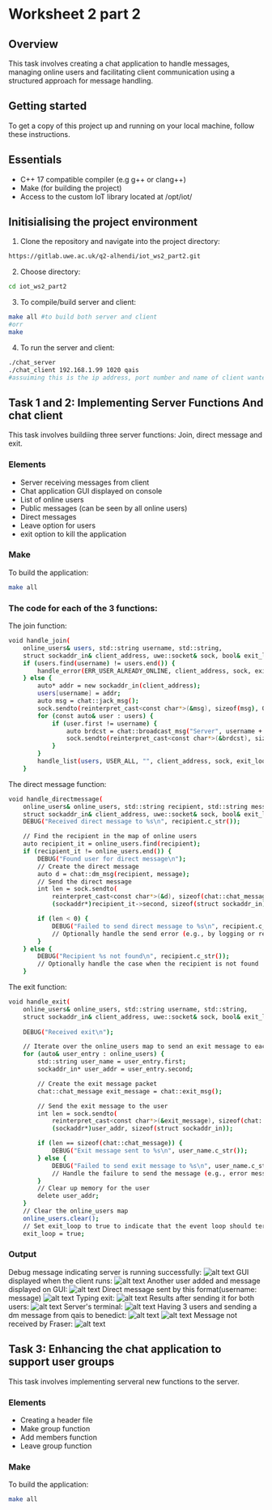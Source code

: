 # Worksheet 2 part 2
## Overview
This task involves creating a chat application to handle messages, managing online users and facilitating client communication using a structured approach for message handling.
## Getting started
To get a copy of this project up and running on your local machine, follow these instructions.
## Essentials
* C++ 17 compatible compiler (e.g g++ or clang++)
* Make (for building the project)
* Access to the custom IoT library located at /opt/iot/
## Initisialising the project environment
1. Clone the repository and navigate into the project directory:
~~~bash
https://gitlab.uwe.ac.uk/q2-alhendi/iot_ws2_part2.git
~~~
2. Choose directory:
~~~bash
cd iot_ws2_part2
~~~
3. To compile/build server and client:
~~~bash
make all #to build both server and client
#orr
make
~~~
4. To run the server and client:
~~~bash
./chat_server
./chat_client 192.168.1.99 1020 qais
#assuiming this is the ip address, port number and name of client wanted
~~~
## Task 1 and 2: Implementing Server Functions And chat client
This task involves buildiing three server functions: Join, direct message and exit.
### Elements
* Server receiving messages from client
* Chat application GUI displayed on console
* List of online users
* Public messages (can be seen by all online users)
* Direct messages
* Leave option for users
* exit option to kill the application
### Make
To build the application:
~~~bash
make all
~~~
### The code for each of the 3 functions:
The join function:
~~~bash
void handle_join(
    online_users& users, std::string username, std::string,
    struct sockaddr_in& client_address, uwe::socket& sock, bool& exit_loop) {
    if (users.find(username) != users.end()) {
        handle_error(ERR_USER_ALREADY_ONLINE, client_address, sock, exit_loop);
    } else {
        auto* addr = new sockaddr_in(client_address);
        users[username] = addr;
        auto msg = chat::jack_msg();
        sock.sendto(reinterpret_cast<const char*>(&msg), sizeof(msg), 0, (sockaddr*)&client_address, sizeof(client_address));
        for (const auto& user : users) {
            if (user.first != username) {
                auto brdcst = chat::broadcast_msg("Server", username + " has joined the chat.");
                sock.sendto(reinterpret_cast<const char*>(&brdcst), sizeof(brdcst), 0, (sockaddr*)user.second, sizeof(sockaddr_in));
            }
        }
        handle_list(users, USER_ALL, "", client_address, sock, exit_loop);
    }
~~~
The direct message function:
~~~bash
void handle_directmessage(
    online_users& online_users, std::string recipient, std::string message,
    struct sockaddr_in& client_address, uwe::socket& sock, bool& exit_loop) {
    DEBUG("Received direct message to %s\n", recipient.c_str());

    // Find the recipient in the map of online users
    auto recipient_it = online_users.find(recipient);
    if (recipient_it != online_users.end()) {
        DEBUG("Found user for direct message\n");
        // Create the direct message
        auto d = chat::dm_msg(recipient, message);
        // Send the direct message
        int len = sock.sendto(
            reinterpret_cast<const char*>(&d), sizeof(chat::chat_message), 0,
            (sockaddr*)recipient_it->second, sizeof(struct sockaddr_in));

        if (len < 0) {
            DEBUG("Failed to send direct message to %s\n", recipient.c_str());
            // Optionally handle the send error (e.g., by logging or retrying)
        }
    } else {
        DEBUG("Recipient %s not found\n", recipient.c_str());
        // Optionally handle the case when the recipient is not found
    }
~~~
The exit function:
~~~bash
void handle_exit(
    online_users& online_users, std::string username, std::string, 
    struct sockaddr_in& client_address, uwe::socket& sock, bool& exit_loop) {
    
    DEBUG("Received exit\n");

    // Iterate over the online_users map to send an exit message to each user
    for (auto& user_entry : online_users) {
        std::string user_name = user_entry.first;
        sockaddr_in* user_addr = user_entry.second;

        // Create the exit message packet
        chat::chat_message exit_message = chat::exit_msg();

        // Send the exit message to the user
        int len = sock.sendto(
            reinterpret_cast<const char*>(&exit_message), sizeof(chat::chat_message), 0,
            (sockaddr*)user_addr, sizeof(struct sockaddr_in));

        if (len == sizeof(chat::chat_message)) {
            DEBUG("Exit message sent to %s\n", user_name.c_str());
        } else {
            DEBUG("Failed to send exit message to %s\n", user_name.c_str());
            // Handle the failure to send the message (e.g., error message or other actions)
        }
        // Clear up memory for the user
        delete user_addr;
    }
    // Clear the online_users map
    online_users.clear();
    // Set exit_loop to true to indicate that the event loop should terminate
    exit_loop = true;
~~~
### Output
Debug message indicating server is running successfully:
![alt text](image-3.png)
GUI displayed when the client runs:
![alt text](image-4.png)
Another user added and message displayed on GUI:
![alt text](image-5.png)
Direct message sent by this format(username: message)
![alt text](image-6.png)
Typing exit:
![alt text](image-7.png)
Results after sending it for both users:
![alt text](image-8.png)
Server's terminal:
![alt text](image-9.png)
Having 3 users and sending a dm
message from qais to benedict:
![alt text](image-10.png)
![alt text](image-11.png)
Message not received by Fraser:
![alt text](image-12.png)
## Task 3: Enhancing the chat application to support user groups
This task involves implementing serveral new functions to the server.

### Elements
* Creating a header file
* Make group function
* Add members function
* Leave group function

### Make
To build the application:
~~~bash
make all
~~~











